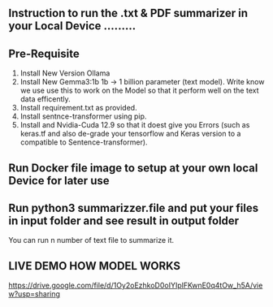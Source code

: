 ## Instruction to run the .txt & PDF summarizer in your Local Device .........

## Pre-Requisite
1. Install New Version Ollama
2. Install New Gemma3:1b 1b -> 1 billion parameter (text model).
   Write know we use use this to work on the Model so that it perform well on the text data efficently.
3. Install requirement.txt as provided.
4. Install sentnce-transformer using pip.
5. Install  and Nvidia-Cuda 12.9 so that it doest give you Errors (such as keras.tf and also de-grade your tensorflow and Keras version to a compatible to Sentence-transformer).

## Run Docker file image to setup at your own local Device for later use

## Run python3 summarizzer.file and put your files in input folder and see result in output folder 
   You can run n number of text file to summarize it.


## LIVE DEMO HOW MODEL WORKS
https://drive.google.com/file/d/1Oy2oEzhkoD0oIYIplFKwnE0q4tOw_h5A/view?usp=sharing
